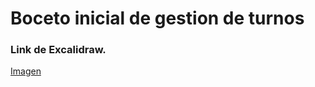 

# Boceto inicial de gestion de turnos

### Link de Excalidraw.
[Imagen](https://excalidraw.com/#json=hxkfbYiH2SOVXau32Q45A,spcSZk4c0wK-GoboJsUWIA)
